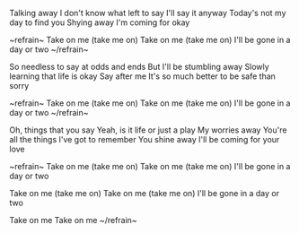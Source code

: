 Talking away
I don't know what left to say
I'll say it anyway
Today's not my day to find you
Shying away
I'm coming for okay

~refrain~
Take on me (take me on)
Take on me (take me on)
I'll be gone in a day or two
~/refrain~

So needless to say at odds and ends
But I'll be stumbling away
Slowly learning that life is okay
Say after me
It's so much better to be safe than sorry

~refrain~
Take on me (take me on)
Take on me (take me on)
I'll be gone in a day or two
~/refrain~

Oh, things that you say
Yeah, is it life or just a play
My worries away
You're all the things I've got to remember
You shine away
I'll be coming for your love

~refrain~
Take on me (take me on)
Take on me (take me on)
I'll be gone in a day or two

Take on me (take me on)
Take on me (take me on)
I'll be gone in a day or two

Take on me
Take on me
~/refrain~